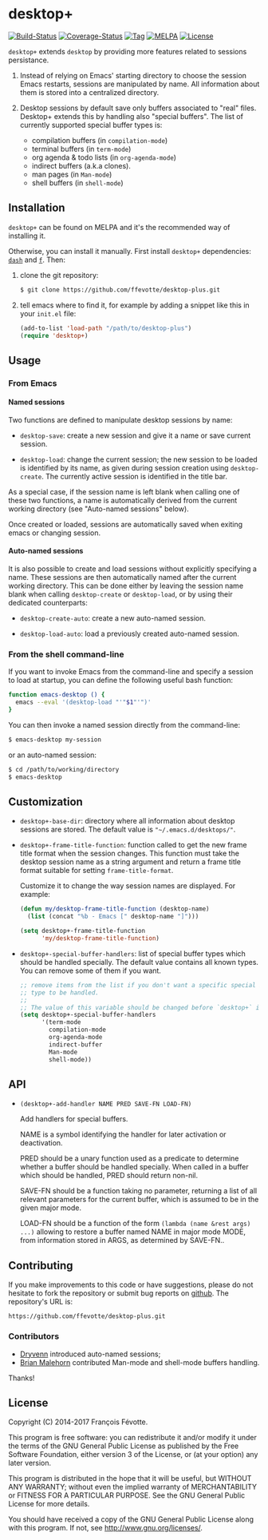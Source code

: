 # desktop+
[![Build-Status](https://travis-ci.org/ffevotte/desktop-plus.svg)](https://travis-ci.org/ffevotte/desktop-plus) [![Coverage-Status](https://coveralls.io/repos/ffevotte/desktop-plus/badge.svg?branch=master&service=github)](https://coveralls.io/github/ffevotte/desktop-plus?branch=master) [![Tag](https://img.shields.io/github/tag/ffevotte/desktop-plus.svg)](https://github.com/ffevotte/desktop-plus/releases) [![MELPA](http://melpa.org/packages/desktop+-badge.svg)](http://melpa.org/#/desktop%2B) [![License](https://img.shields.io/badge/license-GPL_v3-blue.svg)](http://www.gnu.org/licenses/gpl-3.0.html)

`desktop+` extends `desktop` by providing more features related to sessions persistance.


1. Instead of relying on Emacs' starting directory to choose the session Emacs restarts, sessions are manipulated by name. All information about them is stored into a centralized directory.

2. Desktop sessions by default save only buffers associated to "real" files. Desktop+ extends this by handling also "special buffers". The list of currently supported special buffer types is:
     - compilation buffers (in `compilation-mode`)
     - terminal buffers (in `term-mode`)
     - org agenda & todo lists (in `org-agenda-mode`)
     - indirect buffers (a.k.a clones).
     - man pages (in `Man-mode`)
     - shell buffers (in `shell-mode`)



## Installation

`desktop+` can be found on MELPA and it's the recommended way of installing it.

Otherwise, you can install it manually. First install `desktop+` dependencies:
[`dash`](http://github.com/magnars/dash.el) and
[`f`](http://github.com/rejeep/f.el). Then:

1. clone the git repository:

   ```sh
   $ git clone https://github.com/ffevotte/desktop-plus.git
   ```

2. tell emacs where to find it, for example by adding a snippet like this in
   your `init.el` file:

   ```lisp
   (add-to-list 'load-path "/path/to/desktop-plus")
   (require 'desktop+)
   ```


## Usage

### From Emacs

#### Named sessions

Two functions are defined to manipulate desktop sessions by name:

- `desktop-save`: create a new session and give it a name or save current session.

- `desktop-load`: change the current session; the new session to be loaded is identified by its name, as given during session creation using `desktop-create`. The currently active session is identified in the title bar.

As a special case, if the session name is left blank when calling one of these two functions, a name is automatically derived from the current working directory (see "Auto-named sessions" below).

Once created or loaded, sessions are automatically saved when exiting emacs or changing session.

#### Auto-named sessions

It is also possible to create and load sessions without explicitly specifying a name. These sessions are then automatically named after the current working directory. This can be done either by leaving the session name blank when calling `desktop-create` or `desktop-load`, or by using their dedicated counterparts:

- `desktop-create-auto`: create a new auto-named session.

- `desktop-load-auto`: load a previously created auto-named session.


### From the shell command-line

If you want to invoke Emacs from the command-line and specify a session to load at startup, you can define the following useful bash function:

```sh
function emacs-desktop () {
  emacs --eval '(desktop-load "'"$1"'")'
}
```

You can then invoke a named session directly from the command-line:

```sh
$ emacs-desktop my-session
```

or an auto-named session:

```sh
$ cd /path/to/working/directory
$ emacs-desktop
```

## Customization

- `desktop+-base-dir`: directory where all information about desktop sessions are stored. The default value is `"~/.emacs.d/desktops/"`.

- `desktop+-frame-title-function`: function called to get the new frame title format when the session changes. This function must take the desktop session name as a string argument and return a frame title format suitable for setting `frame-title-format`.

  Customize it to change the way session names are displayed. For example:

    ```lisp
    (defun my/desktop-frame-title-function (desktop-name)
      (list (concat "%b - Emacs [" desktop-name "]")))

    (setq desktop+-frame-title-function
          'my/desktop-frame-title-function)
    ```

- `desktop+-special-buffer-handlers`: list of special buffer types which should
  be handled specially. The default value contains all known types. You can
  remove some of them if you want.

    ```lisp
    ;; remove items from the list if you don't want a specific special buffer
    ;; type to be handled.
    ;;
    ;; The value of this variable should be changed before `desktop+` is loaded.
    (setq desktop+-special-buffer-handlers
          '(term-mode
            compilation-mode
            org-agenda-mode
            indirect-buffer
            Man-mode
            shell-mode))
    ```


## API

- `(desktop+-add-handler NAME PRED SAVE-FN LOAD-FN)`

    Add handlers for special buffers.

    NAME is a symbol identifying the handler for later activation or deactivation.

    PRED should be a unary function used as a predicate to determine whether a buffer should be handled specially. When called in a buffer which should be handled, PRED should return non-nil.

    SAVE-FN should be a function taking no parameter, returning a list of all relevant parameters for the current buffer, which is assumed to be in the given major mode.

    LOAD-FN should be a function of the form `(lambda (name &rest args) ...)` allowing to restore a buffer named NAME in major mode MODE, from information stored in ARGS, as determined by SAVE-FN..


## Contributing

If you make improvements to this code or have suggestions, please do not
hesitate to fork the repository or submit bug reports on
[github](https://github.com/ffevotte/desktop-plus). The repository's URL is:

    https://github.com/ffevotte/desktop-plus.git

### Contributors

- [Dryvenn](https://github.com/dryvenn) introduced auto-named sessions;
- [Brian Malehorn](https://github.com/bmalehorn) contributed Man-mode and shell-mode buffers handling.

Thanks!


## License

Copyright (C) 2014-2017 François Févotte.

This program is free software: you can redistribute it and/or modify it under the terms of the GNU
General Public License as published by the Free Software Foundation, either version 3 of the
License, or (at your option) any later version.

This program is distributed in the hope that it will be useful, but WITHOUT ANY WARRANTY; without
even the implied warranty of MERCHANTABILITY or FITNESS FOR A PARTICULAR PURPOSE.  See the GNU
General Public License for more details.

You should have received a copy of the GNU General Public License along with this program.  If not,
see <http://www.gnu.org/licenses/>.
